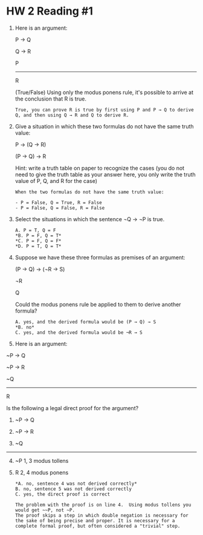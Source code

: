 # HW 2 Reading #1

1. Here is an argument:

   P → Q

   Q → R

   P

   --------

   R

   (True/False) Using only the modus ponens rule, it's possible to arrive at the conclusion that R is true.

       True, you can prove R is true by first using P and P → Q to derive Q, and then using Q → R and Q to derive R.

2. Give a situation in which these two formulas do not have the same truth value:

   P → (Q → R)

   (P → Q) → R

   Hint: write a truth table on paper to recognize the cases (you do not need to give the truth table as your answer here, you only write the truth value of P, Q, and R for the case)

       When the two formulas do not have the same truth value:

       - P = False, Q = True, R = False
       - P = False, Q = False, R = False
   
3. Select the situations in which the sentence ¬Q → ¬P is true.

       A. P = T, Q = F
       *B. P = F, Q = T*
       *C. P = F, Q = F*
       *D. P = T, Q = T*

4. Suppose we have these three formulas as premises of an argument:

   (P → Q) → (¬R → S)

   ¬R

   Q

   Could the modus ponens rule be applied to them to derive another formula?

       A. yes, and the derived formula would be (P → Q) → S
       *B. no*
       C. yes, and the derived formula would be ¬R → S

5. Here is an argument:

~P -> Q

~P -> R

~Q

------

R

Is the following a legal direct proof for the argument?

1.  ~P -> Q

2.  ~P -> R

3.  ~Q

------

4.  ~P       1, 3   modus tollens

5.  R          2, 4  modus ponens

        *A. no, sentence 4 was not derived correctly*
        B. no, sentence 5 was not derived correctly
        C. yes, the direct proof is correct

        The problem with the proof is on line 4.  Using modus tollens you would get ~~P, not ~P. 
        The proof skips a step in which double negation is necessary for the sake of being precise and proper. It is necessary for a complete formal proof, but often considered a "trivial" step.
